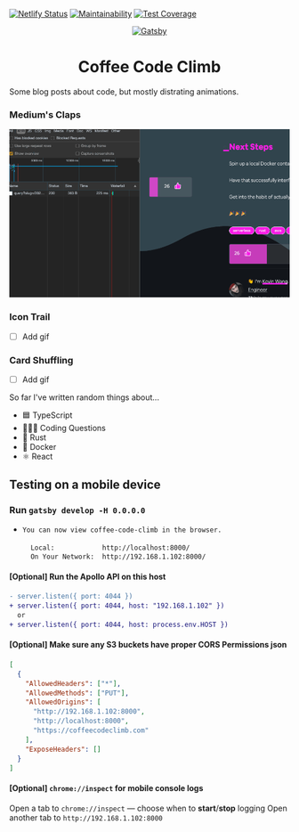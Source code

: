 [![Netlify Status](https://api.netlify.com/api/v1/badges/cc83e140-a946-4ba8-9e15-7d29f7a7075b/deploy-status)](https://app.netlify.com/sites/musing-pare-709e6b/deploys)
[![Maintainability](https://api.codeclimate.com/v1/badges/6b0371560091a51a5fd6/maintainability)](https://codeclimate.com/github/thiskevinwang/coffee-code-climb/maintainability)
[![Test Coverage](https://api.codeclimate.com/v1/badges/6b0371560091a51a5fd6/test_coverage)](https://codeclimate.com/github/thiskevinwang/coffee-code-climb/test_coverage)

<p align="center">
  <a href="https://www.coffeecodeclimb.com">
    <img alt="Gatsby" src="https://coffeecodeclimb.com/icons/icon-48x48.png?v=fcad086065169824e1bde1c949cb480c" width="60" />
  </a>
</p>
<h1 align="center">
  Coffee Code Climb
</h1>

Some blog posts about code, but mostly distrating animations.

### Medium's Claps

![](./content/blog/2020/06/07/new-claps.gif)

### Icon Trail

- [ ] Add gif

### Card Shuffling

- [ ] Add gif

So far I've written random things about...

- 🟦 TypeScript
- 🤦🏻‍♂️ Coding Questions
- 🦀 Rust
- 🐳 Docker
- ⚛️ React

## Testing on a mobile device

### Run `gatsby develop -H 0.0.0.0`

- ```
  You can now view coffee-code-climb in the browser.
  ⠀
    Local:            http://localhost:8000/
    On Your Network:  http://192.168.1.102:8000/
  ```

#### [Optional] Run the Apollo API on this host

```diff
- server.listen({ port: 4044 })
+ server.listen({ port: 4044, host: "192.168.1.102" })
  or
+ server.listen({ port: 4044, host: process.env.HOST })
```

#### [Optional] Make sure any S3 buckets have proper CORS Permissions json

```json
[
  {
    "AllowedHeaders": ["*"],
    "AllowedMethods": ["PUT"],
    "AllowedOrigins": [
      "http://192.168.1.102:8000",
      "http://localhost:8000",
      "https://coffeecodeclimb.com"
    ],
    "ExposeHeaders": []
  }
]
```

#### [Optional] `chrome://inspect` for mobile console logs

Open a tab to `chrome://inspect` — choose when to **start**/**stop** logging
Open another tab to `http://192.168.1.102:8000`

